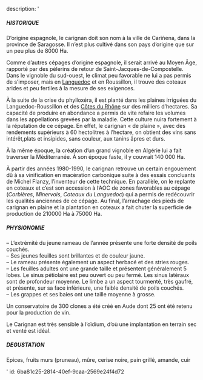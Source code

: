 description: '<h5>HISTORIQUE</h5><p>D’origine espagnole, le carignan doit son nom à la ville de Cariñena, dans la province de Saragosse. Il n’est plus cultivé dans son pays d’origine que sur un peu plus de 8000 Ha.</p><p>Comme d’autres cépages d’origine espagnole, il serait arrivé au Moyen Âge, rapporté par des pèlerins de retour de Saint-Jacques-de-Compostelle. Dans le vignoble du sud-ouest, le climat peu favorable ne lui a pas permis de s’imposer, mais en <a href="/fr/region/languedoc/">Languedoc</a> et en Roussillon, il trouve des coteaux arides et peu fertiles à la mesure de ses exigences.</p><p>À la suite de la crise du phylloxéra, il est planté dans les plaines irriguées du Languedoc-Roussillon et des <a href="/fr/region/cotes-du-rhone/">Côtes du Rhône</a> sur des milliers d’hectares. Sa capacité de produire en abondance a permis de vite refaire les volumes dans les appellations grevées par la maladie. Cette culture nuira fortement à la réputation de ce cépage. En effet, le carignan « de plaine », avec des rendements supérieurs à 60 hectolitres à l’hectare, on obtient des vins sans intérêt,plats et insipides, sans couleur, aux tanins âpres et durs.</p><p>À la même époque, la création d’un grand vignoble en Algérie lui a fait traverser la Méditerranée. À son époque faste, il y couvrait 140 000 Ha.</p><p>À partir des années 1980-1990, le carignan retrouve un certain engouement dû à sa vinification en macération carbonique suite à des essais concluants de Michel Flanzy, l’inventeur de cette technique. En parallèle, on le replante en coteaux et c’est son accession à l’AOC de zones favorables au cépage (<em>Corbières</em>, <em>Minervois</em>, <em>Coteaux du Languedoc</em>) qui a permis de redécouvrir les qualités anciennes de ce cépage. Au final, l’arrachage des pieds de carignan en plaine et la plantation en coteaux a fait chuter la superficie de production de 210000 Ha à 75000 Ha.</p><h5>PHYSIONOMIE</h5><p>– L’extrémité du jeune rameau de l’année présente une forte densité de poils couchés.<br>– Ses jeunes feuilles sont brillantes et de couleur jaune.<br>– Le rameau présente également un aspect herbacé et des stries rouges.<br>– Les feuilles adultes ont une grande taille et présentent généralement 5 lobes. Le sinus pétiolaire est peu ouvert ou peu fermé. Les sinus latéraux sont de profondeur moyenne. Le limbe a un aspect tourmenté, très gaufré, et présente, sur sa face inférieure, une faible densité de poils couchés.<br>– Les grappes et ses baies ont une taille moyenne à grosse.</p><p>Un conservatoire de 300 clones a été créé en Aude dont 25 ont été retenu pour la production de vin.</p><p>Le Carignan est très sensible à l’oïdium, d’où une implantation en terrain sec et venté est idéal.</p><h5>DEGUSTATION</h5><p>Epices, fruits murs (pruneau), mûre, cerise noire, pain grillé, amande, cuir</p>'
id: 6ba81c25-2814-40ef-9caa-2569e24f4d72
